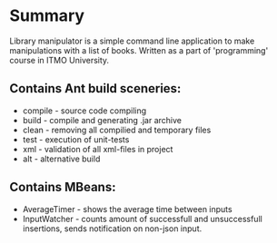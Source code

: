 # Summary
Library manipulator is a simple command line application to make manipulations with a list of books.
Written as a part of 'programming' course in ITMO University.

## Contains Ant build sceneries:
* compile - source code compiling
* build - compile and generating .jar archive
* clean - removing all compilied and temporary files
* test - execution of unit-tests
* xml - validation of all xml-files in project
* alt - alternative build

## Contains MBeans:
* AverageTimer - shows the average time between inputs
* InputWatcher - counts amount of successfull and unsuccessfull insertions, sends notification on non-json input.
